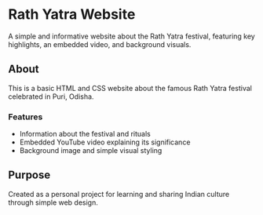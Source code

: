 # Rath Yatra Website

A simple and informative website about the Rath Yatra festival, featuring key highlights, an embedded video, and background visuals.

## About

This is a basic HTML and CSS website about the famous Rath Yatra festival celebrated in Puri, Odisha.

### Features

- Information about the festival and rituals  
- Embedded YouTube video explaining its significance  
- Background image and simple visual styling

## Purpose

Created as a personal project for learning and sharing Indian culture through simple web design.
